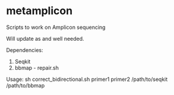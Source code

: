# metamplicon
Scripts to work on Amplicon sequencing

Will update as and well needed.

Dependencies:
1. Seqkit
2. bbmap - repair.sh

Usage: sh correct_bidirectional.sh primer1 primer2 /path/to/seqkit /path/to/bbmap
